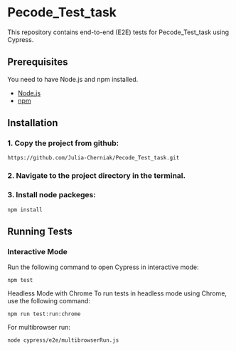 # Pecode_Test_task

This repository contains end-to-end (E2E) tests for Pecode_Test_task using Cypress.

## Prerequisites
You need to have Node.js and npm installed.
- [Node.js](https://nodejs.org/)
- [npm](https://www.npmjs.com/)

## Installation
### 1. Copy the project from github:
```
https://github.com/Julia-Cherniak/Pecode_Test_task.git
```
### 2. Navigate to the project directory in the terminal.

### 3. Install node packeges:
```
npm install
```

## Running Tests
### Interactive Mode
Run the following command to open Cypress in interactive mode:
```
npm test
```

Headless Mode with Chrome
To run tests in headless mode using Chrome, use the following command:
```
npm run test:run:chrome
```

For multibrowser run:
```
node cypress/e2e/multibrowserRun.js
```